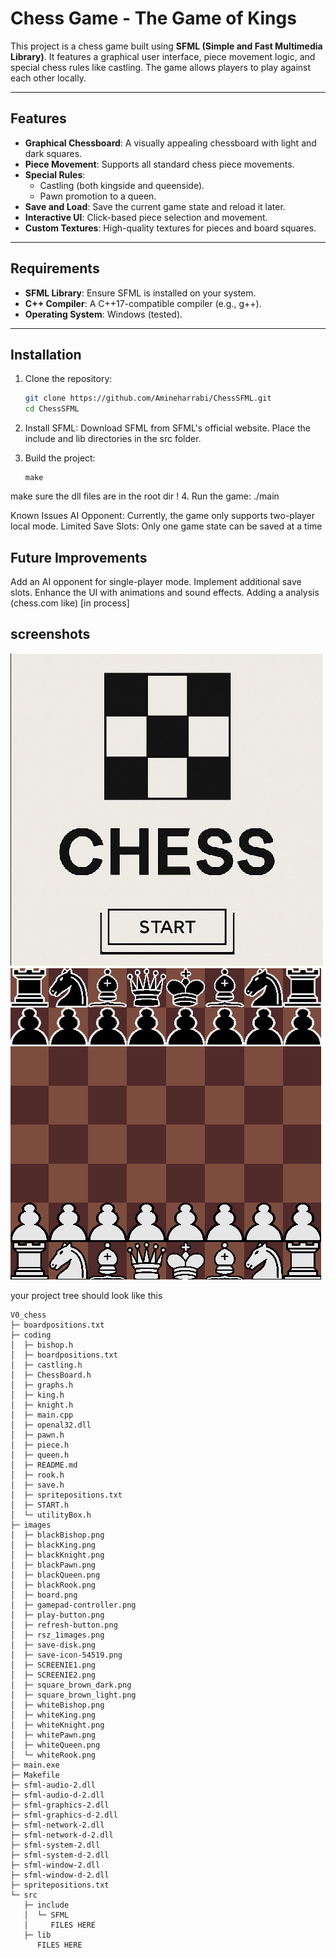 # Chess Game - The Game of Kings

This project is a chess game built using **SFML (Simple and Fast Multimedia Library)**. It features a graphical user interface, piece movement logic, and special chess rules like castling. The game allows players to play against each other locally.

---

## Features

- **Graphical Chessboard**: A visually appealing chessboard with light and dark squares.
- **Piece Movement**: Supports all standard chess piece movements.
- **Special Rules**:
  - Castling (both kingside and queenside).
  - Pawn promotion to a queen.
- **Save and Load**: Save the current game state and reload it later.
- **Interactive UI**: Click-based piece selection and movement.
- **Custom Textures**: High-quality textures for pieces and board squares.

---

## Requirements

- **SFML Library**: Ensure SFML is installed on your system.
- **C++ Compiler**: A C++17-compatible compiler (e.g., g++).
- **Operating System**: Windows (tested).

---

## Installation

1. Clone the repository:
   ```bash
   git clone https://github.com/Amineharrabi/ChessSFML.git
   cd ChessSFML
   ```
2. Install SFML:
   Download SFML from SFML's official website.
   Place the include and lib directories in the src folder.
3. Build the project:

   ```
   make
   ```
make sure the dll files are in the root dir !
4. Run the game:
   ./main

Known Issues
AI Opponent: Currently, the game only supports two-player local mode.
Limited Save Slots: Only one game state can be saved at a time

## Future Improvements

Add an AI opponent for single-player mode.
Implement additional save slots.
Enhance the UI with animations and sound effects.
Adding a analysis (chess.com like) [in process]

## screenshots

![Screenshot 1](https://github.com/Amineharrabi/ChessSFML/blob/main/images/SCREENIE1.png)
![Screenshot 2](https://github.com/Amineharrabi/ChessSFML/blob/main/images/SCREENIE2.png)



  
your project tree should look like this
```
V0_chess
├─ boardpositions.txt
├─ coding
│  ├─ bishop.h
│  ├─ boardpositions.txt
│  ├─ castling.h
│  ├─ ChessBoard.h
│  ├─ graphs.h
│  ├─ king.h
│  ├─ knight.h
│  ├─ main.cpp
│  ├─ openal32.dll
│  ├─ pawn.h
│  ├─ piece.h
│  ├─ queen.h
│  ├─ README.md
│  ├─ rook.h
│  ├─ save.h
│  ├─ spritepositions.txt
│  ├─ START.h
│  └─ utilityBox.h
├─ images
│  ├─ blackBishop.png
│  ├─ blackKing.png
│  ├─ blackKnight.png
│  ├─ blackPawn.png
│  ├─ blackQueen.png
│  ├─ blackRook.png
│  ├─ board.png
│  ├─ gamepad-controller.png
│  ├─ play-button.png
│  ├─ refresh-button.png
│  ├─ rsz_1images.png
│  ├─ save-disk.png
│  ├─ save-icon-54519.png
│  ├─ SCREENIE1.png
│  ├─ SCREENIE2.png
│  ├─ square_brown_dark.png
│  ├─ square_brown_light.png
│  ├─ whiteBishop.png
│  ├─ whiteKing.png
│  ├─ whiteKnight.png
│  ├─ whitePawn.png
│  ├─ whiteQueen.png
│  └─ whiteRook.png
├─ main.exe
├─ Makefile
├─ sfml-audio-2.dll
├─ sfml-audio-d-2.dll
├─ sfml-graphics-2.dll
├─ sfml-graphics-d-2.dll
├─ sfml-network-2.dll
├─ sfml-network-d-2.dll
├─ sfml-system-2.dll
├─ sfml-system-d-2.dll
├─ sfml-window-2.dll
├─ sfml-window-d-2.dll
├─ spritepositions.txt
└─ src
   ├─ include
   │  └─ SFML
   │     FILES HERE
   ├─ lib
      FILES HERE

```
